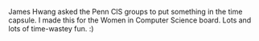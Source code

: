 James Hwang asked the Penn CIS groups to put something in the time capsule. 
I made this for the Women in Computer Science board. 
Lots and lots of time-wastey fun. :)
